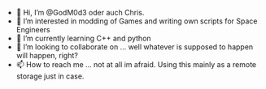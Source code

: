 - 👋 Hi, I’m @GodM0d3 oder auch Chris.
- 👀 I’m interested in modding of Games and writing own scripts for Space Engineers
- 🌱 I’m currently learning C++ and python
- 💞️ I’m looking to collaborate on ... well whatever is supposed to happen will happen, right?
- 📫 How to reach me ... not at all im afraid. Using this mainly as a remote storage just in case.

<!---
GodM0d3/GodM0d3 is a ✨ special ✨ repository because its `README.md` (this file) appears on your GitHub profile.
You can click the Preview link to take a look at your changes.
--->
